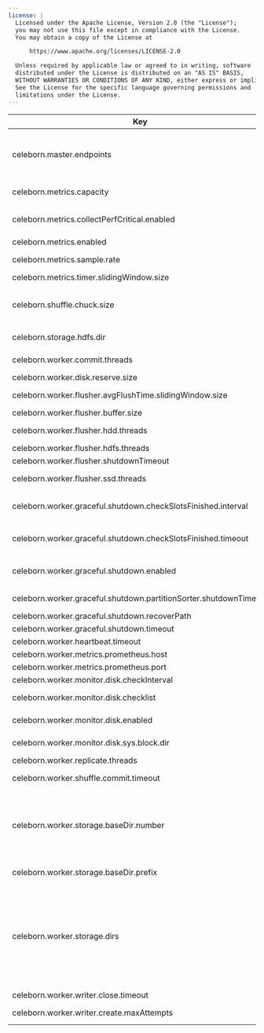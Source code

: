 ```yaml
---
license: |
  Licensed under the Apache License, Version 2.0 (the "License");
  you may not use this file except in compliance with the License.
  You may obtain a copy of the License at

      https://www.apache.org/licenses/LICENSE-2.0

  Unless required by applicable law or agreed to in writing, software
  distributed under the License is distributed on an "AS IS" BASIS,
  WITHOUT WARRANTIES OR CONDITIONS OF ANY KIND, either express or implied.
  See the License for the specific language governing permissions and
  limitations under the License.
---
```


<!--begin-include-->
| Key | Default | Description | Since |
| --- | ------- | ----------- | ----- |
| celeborn.master.endpoints | &lt;localhost&gt;:9097 | Endpoints of master nodes for celeborn client to connect, allowed pattern is: `<host1>:<port1>[,<host2>:<port2>]*`, e.g. `clb1:9097,clb2:9098,clb3:9099`. If the port is omitted, 9097 will be used. | 0.2.0 |
| celeborn.metrics.capacity | 4096 | The maximum number of metrics which a source can use to generate output strings. | 0.2.0 |
| celeborn.metrics.collectPerfCritical.enabled | false | It controls whether to collect metrics which may affect performance. When enable, Celeborn collects them. | 0.2.0 |
| celeborn.metrics.enabled | true | When true, enable metrics system. | 0.2.0 |
| celeborn.metrics.sample.rate | 1.0 | It controls if Celeborn collect timer metrics for some operations. Its value should be in [0.0, 1.0]. | 0.2.0 |
| celeborn.metrics.timer.slidingWindow.size | 4096 | The sliding window size of timer metric. | 0.2.0 |
| celeborn.shuffle.chuck.size | 8m | Max chunk size of reducer's merged shuffle data. For example, if a reducer's shuffle data is 128M and the data will need 16 fetch chunk requests to fetch. | 0.2.0 |
| celeborn.storage.hdfs.dir | &lt;undefined&gt; | HDFS dir configuration for Celeborn to access HDFS. | 0.2.0 |
| celeborn.worker.commit.threads | 32 | Thread number of worker to commit shuffle data files asynchronously. | 0.2.0 |
| celeborn.worker.disk.reserve.size | 5G | Celeborn worker reserved space for each disk. | 0.2.0 |
| celeborn.worker.flusher.avgFlushTime.slidingWindow.size | 20 | The size of sliding windows used to calculate statistics about flushed time and count. | 0.2.0 |
| celeborn.worker.flusher.buffer.size | 256k | Size of buffer used by a single flusher. | 0.2.0 |
| celeborn.worker.flusher.hdd.threads | 1 | Flusher's thread count per disk used for write data to HDD disks. | 0.2.0 |
| celeborn.worker.flusher.hdfs.threads | 4 | Flusher's thread count used for write data to HDFS. | 0.2.0 |
| celeborn.worker.flusher.shutdownTimeout | 3s | Timeout for a flusher to shutdown. | 0.2.0 |
| celeborn.worker.flusher.ssd.threads | 8 | Flusher's thread count per disk used for write data to SSD disks. | 0.2.0 |
| celeborn.worker.graceful.shutdown.checkSlotsFinished.interval | 1s | The wait interval of checking whether all released slots to be committed or destroyed during worker graceful shutdown | 0.2.0 |
| celeborn.worker.graceful.shutdown.checkSlotsFinished.timeout | 480s | The wait time of waiting for the released slots to be committed or destroyed during worker graceful shutdown. | 0.2.0 |
| celeborn.worker.graceful.shutdown.enabled | false | When true, during worker shutdown, the worker will wait for all released slots to be committed or destroyed. | 0.2.0 |
| celeborn.worker.graceful.shutdown.partitionSorter.shutdownTimeout | 120s | The wait time of waiting for sorting partition files during worker graceful shutdown. | 0.2.0 |
| celeborn.worker.graceful.shutdown.recoverPath | &lt;tmp&gt;/recover | The path to store levelDB. | 0.2.0 |
| celeborn.worker.graceful.shutdown.timeout | 600s | The worker's graceful shutdown timeout time. | 0.2.0 |
| celeborn.worker.heartbeat.timeout | 120s | Worker heartbeat timeout. | 0.2.0 |
| celeborn.worker.metrics.prometheus.host | 0.0.0.0 | Worker's Prometheus host. | 0.2.0 |
| celeborn.worker.metrics.prometheus.port | 9096 | Worker's Prometheus port. | 0.2.0 |
| celeborn.worker.monitor.disk.checkInterval | 60s | Intervals between device monitor to check disk. | 0.2.0 |
| celeborn.worker.monitor.disk.checklist | readwrite,diskusage | Monitor type for disk, available items are: iohang, readwrite and diskusage. | 0.2.0 |
| celeborn.worker.monitor.disk.enabled | true | When true, worker will monitor device and report to master. | 0.2.0 |
| celeborn.worker.monitor.disk.sys.block.dir | /sys/block | The directory where linux file block information is stored. | 0.2.0 |
| celeborn.worker.replicate.threads | 64 | Thread number of worker to replicate shuffle data. | 0.2.0 |
| celeborn.worker.shuffle.commit.timeout | 120s | Timeout for a Celeborn worker to commit files of a shuffle. | 0.2.0 |
| celeborn.worker.storage.baseDir.number | 16 | How many directories will be used if `celeborn.worker.storage.dirs` is not set. The directory name is a combination of `celeborn.worker.storage.baseDir.prefix` and from one(inclusive) to `celeborn.worker.storage.baseDir.number`(inclusive) step by one. | 0.2.0 |
| celeborn.worker.storage.baseDir.prefix | /mnt/disk | Base directory for Celeborn worker to write if `celeborn.worker.storage.dirs` is not set. | 0.2.0 |
| celeborn.worker.storage.dirs | &lt;undefined&gt; | Directory list to store shuffle data. It's recommended to configure one directory on each disk. Storage size limit can be set for each directory. For the sake of performance, there should be no more than 2 flush threads on the same disk partition if you are using HDD, and should be 8 or more flush threads on the same disk partition if you are using SSD. For example: `dir1[:capacity=][:disktype=][:flushthread=],dir2[:capacity=][:disktype=][:flushthread=]` | 0.2.0 |
| celeborn.worker.writer.close.timeout | 120s | Timeout for a file writer to close | 0.2.0 |
| celeborn.worker.writer.create.maxAttempts | 3 | Retry count for a file writer to create if its creation was failed. | 0.2.0 |
<!--end-include-->
